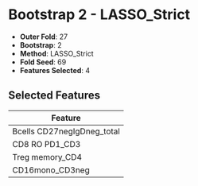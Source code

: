 # Bootstrap 2 - LASSO_Strict

- **Outer Fold**: 27
- **Bootstrap**: 2
- **Method**: LASSO_Strict
- **Fold Seed**: 69
- **Features Selected**: 4

## Selected Features

| Feature |
|---------|
| Bcells CD27negIgDneg_total |
| CD8 RO PD1_CD3 |
| Treg memory_CD4 |
| CD16mono_CD3neg |
